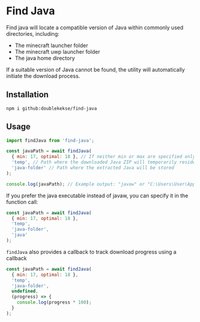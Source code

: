 # Find Java

Find java will locate a compatible version of Java within commonly used directories, including:
- The minecraft launcher folder
- The minecraft uwp launcher folder
- The java home directory

If a suitable version of Java cannot be found, the utility will automatically initiate the download process.

## Installation

`npm i github:doublekekse/find-java`

## Usage

```javascript
import findJava from 'find-java';

const javaPath = await findJava(
  { min: 17, optimal: 18 }, // If neither min or max are specified only the optimal version will be used
  'temp', // Path where the downloaded Java ZIP will temporarily reside
  'java-folder' // Path where the extracted Java will be stored
);

console.log(javaPath); // Example output: "javaw" or "C:\Users\User\AppData\Local\Packages\Microsoft.4297127D64EC6_8wekyb3d8bbwe\LocalCache\Local\runtime\java-runtime-beta\windows-x64\java-runtime-beta\bin\javaw.exe"
```

If you prefer the java executable instead of javaw, you can specify it in the function call:
```javascript
const javaPath = await findJava(
  { min: 17, optimal: 18 },
  'temp',
  'java-folder',
  'java'
);
```

`findJava` also provides a callback to track download progress using a callback

```javascript
const javaPath = await findJava(
  { min: 17, optimal: 18 },
  'temp',
  'java-folder',
  undefined,
  (progress) => {
    console.log(progress * 100);
  }
);
```
